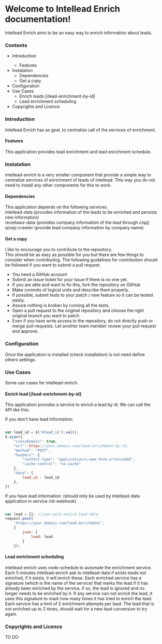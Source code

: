 <h1>Welcome to Intellead Enrich documentation!</h1>
Intellead Enrich aims to be an easy way to enrich information about leads.

<h3>Contents</h3>
<ul>
  <li>Introduction</li>
    <ul>
      <li>Features</li>
    </ul>
  <li>Instalation
    <ul>
      <li>Dependencies</li>
      <li>Get a copy</li>
    </ul>
  </li>
  <li>Configuration
  <li>Use Cases
    <ul>
      <li>Enrich leads [/lead-enrichment-by-id]</li>
      <li>Lead enrichment scheduling</li>
    </ul>
  </li>
  <li>Copyrights and Licence</li>
</ul>
<h3>Introduction</h3>
Intellead Enrich has as goal, to centralize call of the services of enrichment.
<h4>Features</h4>
This application provides lead enrichment and lead enrichment schedule.
<h3>Instalation</h3>
intellead-enrich is a very smaller component that provide a simple way to centralize services of enrichment of leads of intellead.
This way you do not need to install any other components for this to work.
<h4>Dependencies</h4>
This application depends on the following services:<br>
intellead-data (provides information of the leads to be enriched and persists new information)<br>
receitaws-data (provides company information of the lead through cnpj)<br>
qcnpj-crawler (provide lead company information by company name)
<h4>Get a copy</h4>
I like to encourage you to contribute to the repository.<br>
This should be as easy as possible for you but there are few things to consider when contributing. The following guidelines for contribution should be followed if you want to submit a pull request.
<ul>
  <li>You need a GitHub account</li>
  <li>Submit an issue ticket for your issue if there is no one yet.</li>
  <li>If you are able and want to fix this, fork the repository on GitHub</li>
  <li>Make commits of logical units and describe them properly.</li>
  <li>If possible, submit tests to your patch / new feature so it can be tested easily.</li>
  <li>Assure nothing is broken by running all the tests.</li>
  <li>Open a pull request to the original repository and choose the right original branch you want to patch.</li>
  <li>Even if you have write access to the repository, do not directly push or merge pull-requests. Let another team member review your pull request and approve.</li>
</ul>
<h3>Configuration</h3>
Once the application is installed (check Installation) is not need define others settings. 
<h3>Use Cases</h3>
Some use cases for intellead-enrich.
<h4>Enrich lead [/lead-enrichment-by-id]</h4>
This application provides a service to enrich a lead by id.
We can call the API like this:

If you don't have lead information:

```javascript

var lead_id = $('#lead_id').val();
$.ajax({
    "crossDomain": true,
    "url": https://your_domain.com/lead-enrichment-by-id,
    "method": "POST",
    "headers": {
        "content-type": "application/x-www-form-urlencoded",
        "cache-control": "no-cache"
    },
    "data": {
        lead_id : lead_id
    },
})

```

If you have lead information: (should only be used by intellead-data application in service /rd-webhook)

```javascript

var lead = {}; //json with entire lead data
request.post(
    'https://your_domain.com/lead-enrichment', 
    { 
        json: { 
            lead: lead 
        } 
    });

```


<h4>Lead enrichment scheduling</h4>
intellead-enrich uses node-schedule to automate the enrichment service.
Each 5 minutes intellead-enrich ask to intellead-data if exists leads not enriched, if it exists, it will enrich these.
Each enriched service has a signature (which is the name of the service) that marks the lead if it has already been enriched by the service, if so, the lead is ignored and no longer needs to be enriched by it.
If any service can not enrich the lead, it uses this signature to mark how many times it has tried to enrich the lead.
Each service has a limit of 2 enrichment attempts per lead.
The lead that is not enriched up to 2 times, should wait for a new lead conversion to try again.

<h3>Copyrights and Licence</h3>
TO DO
